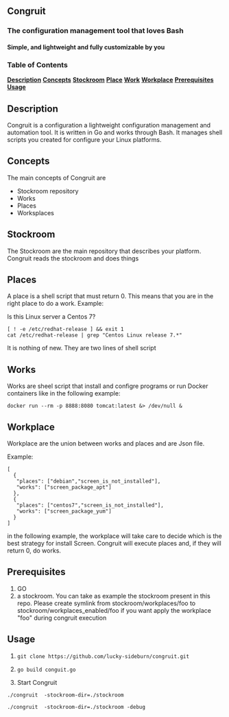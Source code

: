 ## Congruit

### The configuration management tool that loves Bash
#### Simple, and lightweight and fully customizable by you

### Table of Contents
**[Description](#Description)**
**[Concepts](#Concepts)**
**[Stockroom](#Stockroom)**
**[Place](#Place)**
**[Work](#Work)**
**[Workplace](#Workplace)**
**[Prerequisites](#Prerequisites)**
**[Usage](#Usage)**

## Description
Congruit is a configuration a lightweight configuration management and automation tool. It is written in Go and works through Bash. It manages shell scripts you created for configure your Linux platforms.

## Concepts
The main concepts of Congruit are

* Stockroom repository
* Works
* Places
* Worksplaces

## Stockroom
The Stockroom are the main repository that describes your platform. Congruit reads the stockroom and does things

## Places
A place is a shell script that must return 0. This means that you are in the right place to do a work.
Example:

Is this Linux server a Centos 7?

```
[ ! -e /etc/redhat-release ] && exit 1
cat /etc/redhat-release | grep "Centos Linux release 7.*"
```
It is nothing of new. They are two lines of shell script

## Works
Works are sheel script that install and configre programs or run Docker containers like in the following example:

```
docker run --rm -p 8888:8080 tomcat:latest &> /dev/null &
```

## Workplace
Workplace are the union between works and places and are Json file.

Example:

```
[
  {
   "places": ["debian","screen_is_not_installed"],
   "works": ["screen_package_apt"]
  },
  {
   "places": ["centos7","screen_is_not_installed"],
   "works": ["screen_package_yum"]
  }
]
```
in the following example, the workplace will take care to decide which is the best strategy for install Screen.
Congruit will execute places and, if they will return 0, do works.

## Prerequisites
1. GO
2. a stockroom. You can take as example the stockroom present in this repo. Please create symlink from stockroom/workplaces/foo to stockroom/workplaces_enabled/foo if you want apply the workplace "foo" during congruit execution

## Usage
1. `git clone https://github.com/lucky-sideburn/congruit.git`
2. `go build conguit.go`

3. Start Congruit

`./congruit  -stockroom-dir=./stockroom`

`./congruit  -stockroom-dir=./stockroom -debug`

